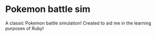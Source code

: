 # Pokemon battle sim
A classic Pokemon battle simulation! Created to aid me in the learning purposes of Ruby!
